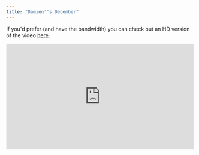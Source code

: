 ```yaml
---
title: "Damien''s December"
---
```

<p>If you'd prefer (and have the bandwidth) you can check out an HD version of the video <a href="http://vimeo.com/617022">here</a>.</p>

<iframe src="http://player.vimeo.com/video/617022?byline=0&amp;portrait=0&amp;badge=0" width="500" height="282" frameborder="0" webkitAllowFullScreen mozallowfullscreen allowFullScreen></iframe>
